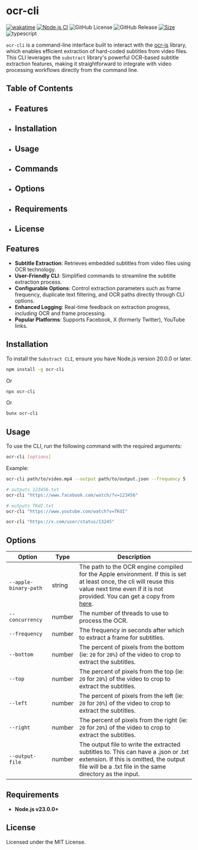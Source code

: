 # ocr-cli

[![wakatime](https://wakatime.com/badge/user/a0b906ce-b8e7-4463-8bce-383238df6d4b/project/3ab8ca50-a24a-46b4-af93-e8a6a55f670a.svg)](https://wakatime.com/badge/user/a0b906ce-b8e7-4463-8bce-383238df6d4b/project/3ab8ca50-a24a-46b4-af93-e8a6a55f670a)
[![Node.js CI](https://github.com/ragaeeb/ocr-cli/actions/workflows/build.yml/badge.svg)](https://github.com/ragaeeb/ocr-cli/actions/workflows/build.yml)
![GitHub License](https://img.shields.io/github/license/ragaeeb/ocr-cli)
![GitHub Release](https://img.shields.io/github/v/release/ragaeeb/ocr-cli)
[![Size](https://deno.bundlejs.com/badge?q=ocr-cli@latest&badge=detailed)](https://bundlejs.com/?q=ocr-cli%40latest)
![typescript](https://badgen.net/badge/icon/typescript?icon=typescript&label&color=blue)

`ocr-cli` is a command-line interface built to interact with the [ocr-js](https://github.com/ragaeeb/ocr-js) library, which enables efficient extraction of hard-coded subtitles from video files. This CLI leverages the `substract` library's powerful OCR-based subtitle extraction features, making it straightforward to integrate with video processing workflows directly from the command line.

## Table of Contents

- ## Features
- ## Installation
- ## Usage
- ## Commands
- ## Options
- ## Requirements
- ## License

## Features

- **Subtitle Extraction**: Retrieves embedded subtitles from video files using OCR technology.
- **User-Friendly CLI**: Simplified commands to streamline the subtitle extraction process.
- **Configurable Options**: Control extraction parameters such as frame frequency, duplicate text filtering, and OCR paths directly through CLI options.
- **Enhanced Logging**: Real-time feedback on extraction progress, including OCR and frame processing.
- **Popular Platforms**: Supports Facebook, X (formerly Twitter), YouTube links.

## Installation

To install the `Substract CLI`, ensure you have Node.js version 20.0.0 or later.

```bash
npm install -g ocr-cli
```

Or

```bash
npx ocr-cli
```

Or

```bash
bunx ocr-cli
```

## Usage

To use the CLI, run the following command with the required arguments:

```bash
ocr-cli [options]
```

Example:

```bash
ocr-cli path/to/video.mp4 --output path/to/output.json --frequency 5

# outputs 123456.txt
ocr-cli "https://www.facebook.com/watch/?v=123456"

# outputs TKdI.txt
ocr-cli "https://www.youtube.com/watch?v=TKdI"

ocr-cli "https://x.com/user/status/13245"
```

## Options

| Option                | Type   | Description                                                                                                                                                                                                                               |
| --------------------- | ------ | ----------------------------------------------------------------------------------------------------------------------------------------------------------------------------------------------------------------------------------------- |
| `--apple-binary-path` | string | The path to the OCR engine compiled for the Apple environment. If this is set at least once, the cli will reuse this value next time even if it is not provided. You can get a copy from [here](https://github.com/glowinthedark/macOCR). |
| `--concurrency`       | number | The number of threads to use to process the OCR.                                                                                                                                                                                          |
| `--frequency`         | number | The frequency in seconds after which to extract a frame for subtitles.                                                                                                                                                                    |
| `--bottom`            | number | The percent of pixels from the bottom (ie: `20` for `20%`) of the video to crop to extract the subtitles.                                                                                                                                 |
| `--top`               | number | The percent of pixels from the top (ie: `20` for `20%`) of the video to crop to extract the subtitles.                                                                                                                                    |
| `--left`              | number | The percent of pixels from the left (ie: `20` for `20%`) of the video to crop to extract the subtitles.                                                                                                                                   |
| `--right`             | number | The percent of pixels from the right (ie: `20` for `20%`) of the video to crop to extract the subtitles.                                                                                                                                  |
| `--output-file`       | number | The output file to write the extracted subtitles to. This can have a .json or .txt extension. If this is omitted, the output file will be a .txt file in the same directory as the input.                                                 |

## Requirements

- **Node.js v23.0.0+**

## License

Licensed under the MIT License.
